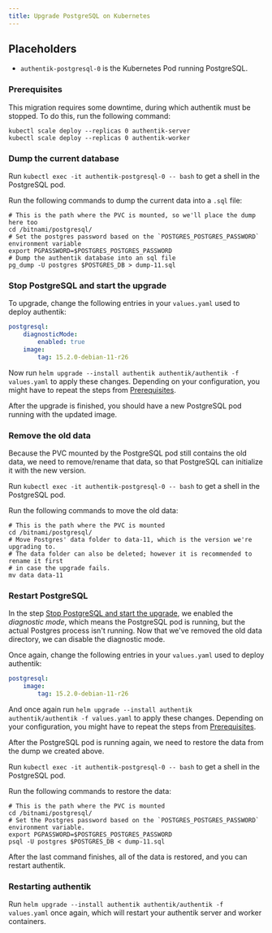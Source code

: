 ```yaml
---
title: Upgrade PostgreSQL on Kubernetes
---
```


## Placeholders

-   `authentik-postgresql-0` is the Kubernetes Pod running PostgreSQL.

### Prerequisites

This migration requires some downtime, during which authentik must be stopped. To do this, run the following command:

```shell
kubectl scale deploy --replicas 0 authentik-server
kubectl scale deploy --replicas 0 authentik-worker
```

### Dump the current database

Run `kubectl exec -it authentik-postgresql-0 -- bash` to get a shell in the PostgreSQL pod.

Run the following commands to dump the current data into a `.sql` file:

```shell
# This is the path where the PVC is mounted, so we'll place the dump here too
cd /bitnami/postgresql/
# Set the postgres password based on the `POSTGRES_POSTGRES_PASSWORD` environment variable
export PGPASSWORD=$POSTGRES_POSTGRES_PASSWORD
# Dump the authentik database into an sql file
pg_dump -U postgres $POSTGRES_DB > dump-11.sql
```

### Stop PostgreSQL and start the upgrade

To upgrade, change the following entries in your `values.yaml` used to deploy authentik:

```yaml
postgresql:
    diagnosticMode:
        enabled: true
    image:
        tag: 15.2.0-debian-11-r26
```

Now run `helm upgrade --install authentik authentik/authentik -f values.yaml` to apply these changes. Depending on your configuration, you might have to repeat the steps from [Prerequisites](#prerequisites).

After the upgrade is finished, you should have a new PostgreSQL pod running with the updated image.

### Remove the old data

Because the PVC mounted by the PostgreSQL pod still contains the old data, we need to remove/rename that data, so that PostgreSQL can initialize it with the new version.

Run `kubectl exec -it authentik-postgresql-0 -- bash` to get a shell in the PostgreSQL pod.

Run the following commands to move the old data:

```shell
# This is the path where the PVC is mounted
cd /bitnami/postgresql/
# Move Postgres' data folder to data-11, which is the version we're upgrading to.
# The data folder can also be deleted; however it is recommended to rename it first
# in case the upgrade fails.
mv data data-11
```

### Restart PostgreSQL

In the step [Stop PostgreSQL and start the upgrade](#stop-postgresql-and-start-the-upgrade), we enabled the _diagnostic mode_, which means the PostgreSQL pod is running, but the actual Postgres process isn't running. Now that we've removed the old data directory, we can disable the diagnostic mode.

Once again, change the following entries in your `values.yaml` used to deploy authentik:

```yaml
postgresql:
    image:
        tag: 15.2.0-debian-11-r26
```

And once again run `helm upgrade --install authentik authentik/authentik -f values.yaml` to apply these changes. Depending on your configuration, you might have to repeat the steps from [Prerequisites](#prerequisites).

After the PostgreSQL pod is running again, we need to restore the data from the dump we created above.

Run `kubectl exec -it authentik-postgresql-0 -- bash` to get a shell in the PostgreSQL pod.

Run the following commands to restore the data:

```shell
# This is the path where the PVC is mounted
cd /bitnami/postgresql/
# Set the Postgres password based on the `POSTGRES_POSTGRES_PASSWORD` environment variable.
export PGPASSWORD=$POSTGRES_POSTGRES_PASSWORD
psql -U postgres $POSTGRES_DB < dump-11.sql
```

After the last command finishes, all of the data is restored, and you can restart authentik.

### Restarting authentik

Run `helm upgrade --install authentik authentik/authentik -f values.yaml` once again, which will restart your authentik server and worker containers.
